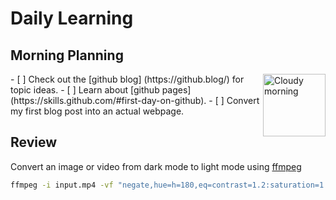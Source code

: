 # Daily Learning

## Morning Planning
<img alt="Cloudy morning" src="https://octodex.github.com/images/cloud.jpg" width="100" align="right">
- [ ] Check out the [github blog] (https://github.blog/) for topic ideas.
- [ ] Learn about [github pages] (https://skills.github.com/#first-day-on-github).
- [ ] Convert my first blog post into an actual webpage.

## Review
Convert an image or video from dark mode to light mode using [ffmpeg](https://www.ffmpeg.org)
```bash
ffmpeg -i input.mp4 -vf "negate,hue=h=180,eq=contrast=1.2:saturation=1.1" output.mp4
```
